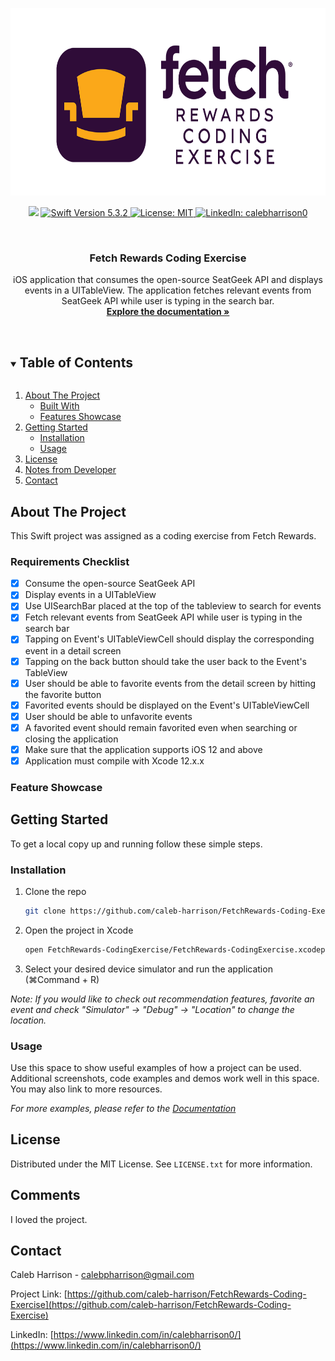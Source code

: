 <!--
*** Thanks for checking out the Best-README-Template. If you have a suggestion
*** that would make this better, please fork the repo and create a pull request
*** or simply open an issue with the tag "enhancement".
*** Thanks again! Now go create something AMAZING! :D
***
***
***
*** To avoid retyping too much info. Do a search and replace for the following:
*** caleb-harrison, FetchRewards-Coding-Exercise, twitter_handle, calebpharrison@gmail.com, project_title, project_description
-->



<!-- PROJECT SHIELDS -->
<!--
*** I'm using markdown "reference style" links for readability.
*** Reference links are enclosed in brackets [ ] instead of parentheses ( ).
*** See the bottom of this document for the declaration of the reference variables
*** for contributors-url, forks-url, etc. This is an optional, concise syntax you may use.
*** https://www.markdownguide.org/basic-syntax/#reference-style-links
-->
<p align="center">
  <img src="Assets/Coding-Exercise-Logo.png" alt="Coding Exercise Logo" height="300">
</p>
<p align="center">
    <img src="https://img.shields.io/badge/Platform-iOS-blue.svg?style=for-the-badge" />
    <a href="https://swift.org/">
        <img src="https://img.shields.io/badge/Swift-5.3.2-green.svg?style=for-the-badge" alt="Swift Version 5.3.2" />
    </a>
    <a href="https://github.com/caleb-harrison/FetchRewards-Coding-Exercise/blob/master/LICENSE.txt">
        <img src="https://img.shields.io/github/license/caleb-harrison/FetchRewards-Coding-Exercise?color=red&style=for-the-badge" alt="License: MIT" />
    </a>
    <a href="https://linkedin.com/in/calebharrison0">
        <img src="https://img.shields.io/badge/-LinkedIn-black.svg?style=for-the-badge&logo=linkedin&colorB=555" alt="LinkedIn: calebharrison0" />
    </a>
</p>


<br />
<p align="center">
  <h3 align="center">Fetch Rewards Coding Exercise</h3>

  <p align="center">
    iOS application that consumes the open-source SeatGeek API and displays events in a UITableView. The application fetches relevant events from SeatGeek API while user is typing in the search bar.
    <br />
    <a href="#about-the-project"><strong>Explore the documentation »</strong></a>
    <br />
    <br />
  </p>
</p>



<!-- TABLE OF CONTENTS -->
<details open="open">
  <summary><h2 style="display: inline-block">Table of Contents</h2></summary>
  <ol>
    <li>
      <a href="#about-the-project">About The Project</a>
      <ul>
        <li><a href="#requirements">Built With</a></li>
        <li><a href="#features-showcase">Features Showcase</a></li>
      </ul>
    </li>
    <li>
      <a href="#getting-started">Getting Started</a>
      <ul>
        <li><a href="#installation">Installation</a></li>
        <li><a href="#usage">Usage</a></li>
      </ul>
    </li>
    <li><a href="#license">License</a></li>
    <li><a href="#notes-from-developer">Notes from Developer</a></li>
    <li><a href="#contact">Contact</a></li>
  </ol>
</details>



## About The Project

This Swift project was assigned as a coding exercise from Fetch Rewards. 

### Requirements Checklist
- [x] Consume the open-source SeatGeek API
- [x] Display events in a UITableView
- [x] Use UISearchBar placed at the top of the tableview to search for events
- [x] Fetch relevant events from SeatGeek API while user is typing in the search bar
- [x] Tapping on Event's UITableViewCell should display the corresponding event in a detail screen
- [x] Tapping on the back button should take the user back to the Event's TableView
- [x] User should be able to favorite events from the detail screen by hitting the favorite button
- [x] Favorited events should be displayed on the Event's UITableViewCell
- [x] User should be able to unfavorite events
- [x] A favorited event should remain favorited even when searching or closing the application
- [x] Make sure that the application supports iOS 12 and above
- [x] Application must compile with Xcode 12.x.x

### Feature Showcase



## Getting Started

To get a local copy up and running follow these simple steps.


### Installation

1. Clone the repo
   ```sh
   git clone https://github.com/caleb-harrison/FetchRewards-Coding-Exercise.git
   ```
2. Open the project in Xcode
   ```sh
   open FetchRewards-CodingExercise/FetchRewards-CodingExercise.xcodeproj
   ```
3. Select your desired device simulator and run the application (⌘Command + R)

*Note: If you would like to check out recommendation features, favorite an event and check "Simulator" -> "Debug" -> "Location" to change the location.*



### Usage

Use this space to show useful examples of how a project can be used. Additional screenshots, code examples and demos work well in this space. You may also link to more resources.

_For more examples, please refer to the [Documentation](https://example.com)_
## License

Distributed under the MIT License. See `LICENSE.txt` for more information.
## Comments

I loved the project.


## Contact

Caleb Harrison - calebpharrison@gmail.com

Project Link: [https://github.com/caleb-harrison/FetchRewards-Coding-Exercise](https://github.com/caleb-harrison/FetchRewards-Coding-Exercise)

LinkedIn: [https://www.linkedin.com/in/calebharrison0/](https://www.linkedin.com/in/calebharrison0/)



<!-- MARKDOWN LINKS & IMAGES -->
<!-- https://www.markdownguide.org/basic-syntax/#reference-style-links -->
<!-- [commits-shield]: https://img.shields.io/github/commit-activity/m/caleb-harrison/FetchRewards-Coding-Exercise?foo=bar&label=Commits&style=for-the-badge -->

[platform-image]: https://img.shields.io/badge/Platform-iOS-blue.svg?style=for-the-badge

[swift-image]: https://img.shields.io/badge/Swift-5.3.2-green.svg?style=for-the-badge
[swift-url]: https://swift.org/

[license-shield]: https://img.shields.io/github/license/caleb-harrison/FetchRewards-Coding-Exercise?color=red&style=for-the-badge
[license-url]: https://github.com/caleb-harrison/FetchRewards-Coding-Exercise/blob/master/LICENSE.txt

[linkedin-shield]: https://img.shields.io/badge/-LinkedIn-black.svg?style=for-the-badge&logo=linkedin&colorB=555
[linkedin-url]: https://linkedin.com/in/calebharrison0